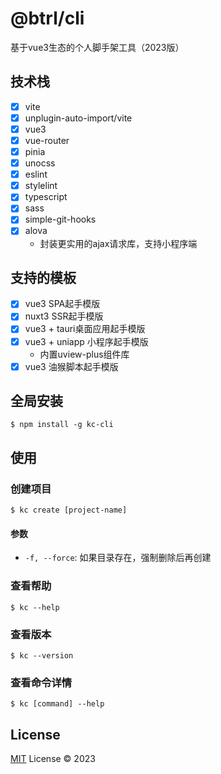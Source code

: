 # @btrl/cli
基于vue3生态的个人脚手架工具（2023版）

## 技术栈
- [x] vite
- [x] unplugin-auto-import/vite
- [x] vue3
- [x] vue-router
- [x] pinia
- [x] unocss
- [x] eslint
- [x] stylelint
- [x] typescript
- [x] sass
- [x] simple-git-hooks
- [x] alova
  - 封装更实用的ajax请求库，支持小程序端

## 支持的模板
- [x] vue3 SPA起手模版
- [x] nuxt3 SSR起手模版
- [x] vue3 + tauri桌面应用起手模版
- [x] vue3 + uniapp 小程序起手模版
  - 内置uview-plus组件库
- [x] vue3 油猴脚本起手模版

## 全局安装

```shell
$ npm install -g kc-cli
```

## 使用 

### 创建项目

```shell
$ kc create [project-name]
```

#### 参数

- `-f, --force`: 如果目录存在，强制删除后再创建

### 查看帮助

```shell
$ kc --help
```

### 查看版本

```shell
$ kc --version
```
### 查看命令详情
```shell
$ kc [command] --help
```

## License

[MIT](./LICENSE) License &copy; 2023